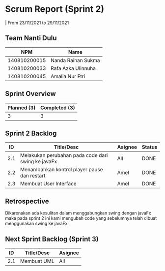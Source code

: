 # Scrum Report (Sprint 2)
| From 23/11/2021 to 29/11/2021

## Team Nanti Dulu
| NPM           | Name                  |
| ------------- |-----------------------|
| 140810200015  | Nanda Raihan Sukma    |
| 140810200033  | Rafa Azka Ulinnuha    |
| 140810200045  | Amalia Nur Ftri       |

## Sprint Overview
| Planned (3)   | Completed (3) |
| ------------- |-------------- |
| 3             | 3             |

## Sprint 2 Backlog

| ID  | Title/Desc                                          | Asignee | Status  |
| --- | ----------------------------------------------------| ------- | --------|
| 2.1 | Melakukan perubahan pada code dari swing ke javaFx  | All     | DONE    |
| 2.2 | Menambahkan kontrol player pause dan restart        | Amel    | DONE    |
| 2.3 | Membuat User Interface                              | Amel    | DONE    |

## Retrospective 

Dikarenakan ada kesulitan dalam menggabungkan swing dengan javaFx maka pada sprint 2 ini kami mengubah code yang sebelumnya telah dibuat menggunakan swing ke javaFx

## Next Sprint Backlog (Sprint 3)
| ID  | Title/Desc    | Asignee |
| --- | --------------| ------- |
| 2.1 | Membuat UML   | All     |
